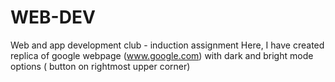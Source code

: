 # WEB-DEV
Web and app development club - induction assignment
Here, I have created replica of google webpage (www.google.com) with dark and bright mode options ( button on rightmost upper corner)
